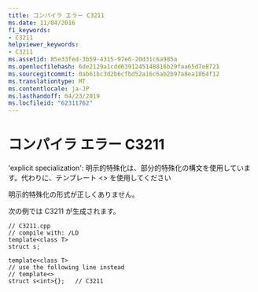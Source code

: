 ```yaml
---
title: コンパイラ エラー C3211
ms.date: 11/04/2016
f1_keywords:
- C3211
helpviewer_keywords:
- C3211
ms.assetid: 85e33fed-3b59-4315-97e6-20d31c6a985a
ms.openlocfilehash: 6de2129a1cdd6391245148816b29faa65d7e8721
ms.sourcegitcommit: 0ab61bc3d2b6cfbd52a16c6ab2b97a8ea1864f12
ms.translationtype: MT
ms.contentlocale: ja-JP
ms.lasthandoff: 04/23/2019
ms.locfileid: "62311762"
---
```

# <a name="compiler-error-c3211"></a>コンパイラ エラー C3211

'explicit specialization': 明示的特殊化は、部分的特殊化の構文を使用しています。代わりに、テンプレート <> を使用してください

明示的特殊化の形式が正しくありません。

次の例では C3211 が生成されます。

```
// C3211.cpp
// compile with: /LD
template<class T>
struct s;

template<class T>
// use the following line instead
// template<>
struct s<int>{};   // C3211
```